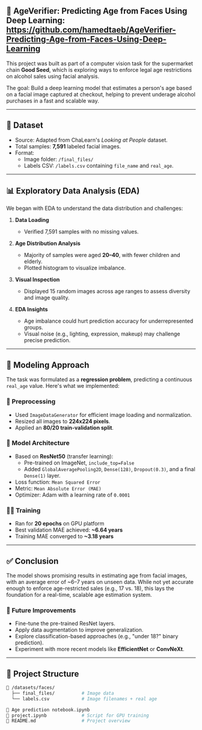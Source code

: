 ## 🧠 AgeVerifier: Predicting Age from Faces Using Deep Learning: https://github.com/hamedtaeb/AgeVerifier-Predicting-Age-from-Faces-Using-Deep-Learning

This project was built as part of a computer vision task for the supermarket chain **Good Seed**, which is exploring ways to enforce legal age restrictions on alcohol sales using facial analysis.

The goal: Build a deep learning model that estimates a person's age based on a facial image captured at checkout, helping to prevent underage alcohol purchases in a fast and scalable way.

---

## 📂 Dataset

- Source: Adapted from ChaLearn's *Looking at People* dataset.
- Total samples: **7,591** labeled facial images.
- Format: 
  - Image folder: `/final_files/`
  - Labels CSV: `/labels.csv` containing `file_name` and `real_age`.

---

## 📊 Exploratory Data Analysis (EDA)

We began with EDA to understand the data distribution and challenges:

1. **Data Loading**  
   - Verified 7,591 samples with no missing values.

2. **Age Distribution Analysis**  
   - Majority of samples were aged **20–40**, with fewer children and elderly.
   - Plotted histogram to visualize imbalance.

3. **Visual Inspection**  
   - Displayed 15 random images across age ranges to assess diversity and image quality.

4. **EDA Insights**  
   - Age imbalance could hurt prediction accuracy for underrepresented groups.
   - Visual noise (e.g., lighting, expression, makeup) may challenge precise prediction.

---

## 🧠 Modeling Approach

The task was formulated as a **regression problem**, predicting a continuous `real_age` value. Here's what we implemented:

### 🔧 Preprocessing
- Used `ImageDataGenerator` for efficient image loading and normalization.
- Resized all images to **224x224 pixels**.
- Applied an **80/20 train-validation split**.

### 🤖 Model Architecture
- Based on **ResNet50** (transfer learning):
  - Pre-trained on ImageNet, `include_top=False`
  - Added `GlobalAveragePooling2D`, `Dense(128)`, `Dropout(0.3)`, and a final `Dense(1)` layer.
- Loss function: `Mean Squared Error`
- Metric: `Mean Absolute Error (MAE)`
- Optimizer: Adam with a learning rate of `0.0001`

### 🏋️‍♀️ Training
- Ran for **20 epochs** on GPU platform
- Best validation MAE achieved: **~6.64 years**
- Training MAE converged to **~3.18 years**

---

## ✅ Conclusion

The model shows promising results in estimating age from facial images, with an average error of ~6–7 years on unseen data. While not yet accurate enough to enforce age-restricted sales (e.g., 17 vs. 18), this lays the foundation for a real-time, scalable age estimation system.

### 🔮 Future Improvements
- Fine-tune the pre-trained ResNet layers.
- Apply data augmentation to improve generalization.
- Explore classification-based approaches (e.g., "under 18?" binary prediction).
- Experiment with more recent models like **EfficientNet** or **ConvNeXt**.

---

## 🚀 Project Structure

```bash
📁 /datasets/faces/
  ├── final_files/          # Image data
  └── labels.csv            # Image filenames + real age

📄 Age prediction notebook.ipynb
📄 project.ipynb             # Script for GPU training
📄 README.md                 # Project overview
